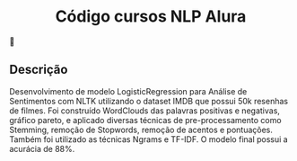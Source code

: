 <h1 align="center">Código cursos NLP Alura</h1> 🐍

## **Descrição**
Desenvolvimento de modelo LogisticRegression para Análise de Sentimentos com NLTK utilizando o dataset IMDB que possui 50k resenhas de filmes. Foi construído WordClouds das palavras positivas e negativas, gráfico pareto, e aplicado diversas técnicas de pre-processamento como Stemming, remoção de Stopwords, remoção de acentos e pontuações. Também foi utilizado as técnicas Ngrams e TF-IDF. O modelo final possui a acurácia de 88%.
